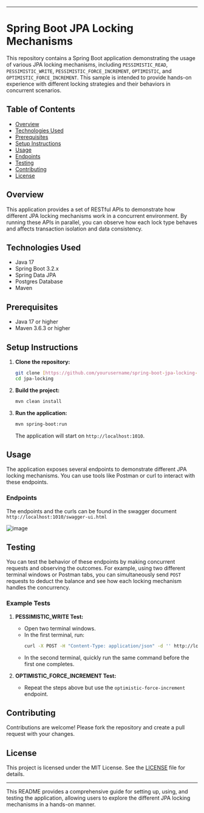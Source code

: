 

---

# Spring Boot JPA Locking Mechanisms

This repository contains a Spring Boot application demonstrating the usage of various JPA locking mechanisms, including `PESSIMISTIC_READ`, `PESSIMISTIC_WRITE`, `PESSIMISTIC_FORCE_INCREMENT`, `OPTIMISTIC`, and `OPTIMISTIC_FORCE_INCREMENT`. This sample is intended to provide hands-on experience with different locking strategies and their behaviors in concurrent scenarios.


## Table of Contents
- [Overview](#overview)
- [Technologies Used](#technologies-used)
- [Prerequisites](#prerequisites)
- [Setup Instructions](#setup-instructions)
- [Usage](#usage)
- [Endpoints](#endpoints)
- [Testing](#testing)
- [Contributing](#contributing)
- [License](#license)

## Overview
This application provides a set of RESTful APIs to demonstrate how different JPA locking mechanisms work in a concurrent environment. By running these APIs in parallel, you can observe how each lock type behaves and affects transaction isolation and data consistency.

## Technologies Used
- Java 17
- Spring Boot 3.2.x
- Spring Data JPA
- Postgres Database 
- Maven

## Prerequisites
- Java 17 or higher
- Maven 3.6.3 or higher

## Setup Instructions
1. **Clone the repository:**
   ```sh
   git clone [https://github.com/yourusername/spring-boot-jpa-locking-sample.git](https://github.com/lahirudanushka/spring-boot-jpa-locking.git)
   cd jpa-locking
   ```

2. **Build the project:**
   ```sh
   mvn clean install
   ```

3. **Run the application:**
   ```sh
   mvn spring-boot:run
   ```

   The application will start on `http://localhost:1010`.

## Usage
The application exposes several endpoints to demonstrate different JPA locking mechanisms. You can use tools like Postman or curl to interact with these endpoints.

### Endpoints
The endpoints and the curls can be found in the swagger document `http://localhost:1010/swagger-ui.html`

![image](https://github.com/user-attachments/assets/063821c3-d962-426e-9cc1-4e3d9f6f1676)


## Testing
You can test the behavior of these endpoints by making concurrent requests and observing the outcomes. For example, using two different terminal windows or Postman tabs, you can simultaneously send `POST` requests to deduct the balance and see how each locking mechanism handles the concurrency.

### Example Tests
1. **PESSIMISTIC_WRITE Test:**
    - Open two terminal windows.
    - In the first terminal, run:
      ```sh
      curl -X POST -H "Content-Type: application/json" -d '' http://localhost:1010/pessimistic-write/deduct-balance/1/5
      ```
    - In the second terminal, quickly run the same command before the first one completes.

2. **OPTIMISTIC_FORCE_INCREMENT Test:**
    - Repeat the steps above but use the `optimistic-force-increment` endpoint.

## Contributing
Contributions are welcome! Please fork the repository and create a pull request with your changes.

## License
This project is licensed under the MIT License. See the [LICENSE](LICENSE) file for details.

---

This README provides a comprehensive guide for setting up, using, and testing the application, allowing users to explore the different JPA locking mechanisms in a hands-on manner.
